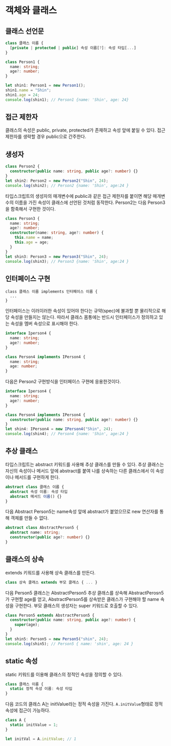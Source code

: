 # 객체와 클래스

## 클래스 선언문

```ts
class 클래스 이름 {
  [private | protected | public] 속성 이름[?]: 속성 타입[...]
}
```

```ts
class Person1 {
  name: string;
  age?: number;
}

let shin1: Person1 = new Person1();
shin1.name = "Shin";
shin1.age = 24;
console.log(shin1); // Person1 {name: 'Shin', age: 24}
```

## 접근 제한자

클래스의 속성은 public, private, protected가 존재하고 속성 앞에 붙일 수 있다. 접근제한자를 생략할 경우 public으로 간주한다.

## 생성자

```ts
class Person2 {
  constructor(public name: string, public age?: number) {}
}
let shin2: Person2 = new Person2("Shin", 24);
console.log(shin2); // Person2 {name: 'Shin', age:24 }
```

타입스크립트의 생성자의 매개변수에 public과 같은 접근 제한자를 붙이면 해당 매개변수의 이름을 가진 속성이 클래스에 선언된 것처럼 동작한다. Person2는 다음 Person3을 함축해서 구현한 것이다.

```ts
class Person3 {
  name: string;
  age?: number;
  constructor(name: string, age?: number) {
    this.name = name;
    this.age = age;
  }
}
let shin3: Person3 = new Person3("Shin", 24);
console.log(shin3); // Person3 {name: 'Shin', age:24 }
```

## 인터페이스 구현

```
class 클래스 이름 implements 인터페이스 이름 {
  ...
}
```

인터페이스는 이러이러한 속성이 있어야 한다는 규약(spec)에 불과할 뿐 물리적으로 해당 속성을 만들지는 않는다. 따라서 클래스 몸통에는 반드시 인터페이스가 정의하고 있는 속성을 멤버 속성으로 표시해야 한다.

```ts
interface Iperson4 {
  name: string;
  age?: number;
}

class Person4 implements IPerson4 {
  name: string;
  age: number;
}
```

다음은 Person2 구현방식을 인터페이스 구현에 응용한것이다.

```ts
interface Iperson4 {
  name: string;
  age?: number;
}

class Person4 implements IPerson4 {
  constructor(public name: string, public age?: number) {}
}
let shin4: IPerson4 = new IPerson4("Shin", 24);
console.log(shin4); // Person4 {name: 'Shin', age:24 }
```

## 추상 클래스

타입스크립트는 abstract 키워드를 사용해 추상 클래스를 만들 수 있다.
추상 클래스는 자신의 속성이나 메서드 앞에 abstract를 붙여 나를 상속하는 다른 클래스에서 이 속성이나 메서드를 구현하게 한다.

```ts
abstract class 클래스 이름 {
  abstract 속성 이름: 속성 타입
  abstract 메서드 이름() {}
}
```

다음 Abstract Person5는 name속성 앞에 abstract가 붙었으므로 new 연산자를 통해 객체를 만들 수 없다.

```ts
abstract class AbstractPerson5 {
  abstract name: string;
  constructor(public age?: number) {}
}
```

## 클래스의 상속

extends 키워드를 사용해 상속 클래스를 만든다.

```ts
class 상속 클래스 extends 부모 클래스 { ... }
```

다음 Person5 클래스는 AbstractPerson5 추상 클래스를 상속해 AbstractPerosn5가 구현할 age를 얻고, AbstractPerson5를 상속받은 클래스가 구현해야 할 name 속성을 구현한다. 부모 클래스의 생성자는 super 키워드로 호출할 수 있다.

```ts
class Person5 extends AbstractPerson5 {
  constructor(public name: string, public age?: number) {
    super(age);
  }
}
let shin5: Person5 = new Person5("shin", 24);
console.log(shin5); // Person5 { name: 'shin', age: 24 }
```

## static 속성

static 키워드를 이용해 클래스의 정적인 속성을 정의할 수 있다.

```ts
class 클래스 이름 {
  static 정적 속성 이름: 속성 타입
}
```

다음 코드의 클래스 A는 initValue라는 정적 속성을 가진다. `A.initValue`형태로 정적 속성에 접근이 가능하다.

```ts
class A {
  static initValue = 1;
}

let initVal = A.initValue; // 1
```
